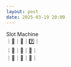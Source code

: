 ```yaml
---
layout: post
date: 2025-03-19 20:09
---
```


Slot Machine<br />
｜🤡｜🍇｜7️⃣｜<br />
｜🍇｜🍒｜🏴｜<br />
｜💎｜💎｜🔔｜<br />

